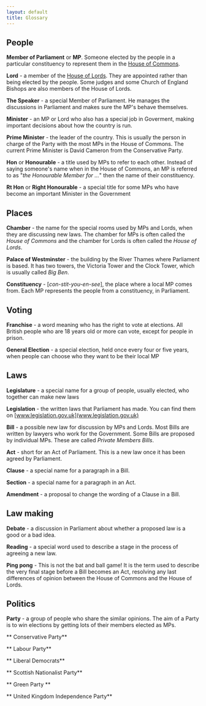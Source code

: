 ```yaml
---
layout: default
title: Glossary
---
```


## People

**Member of Parliament** or **MP**. Someone elected by the people in a particular constituency to represent them in the [House of Commons](commons.html).

**Lord** - a member of the [House of Lords](lords.html). They are appointed rather than being elected by the people. Some judges and some Church of England Bishops are also members of the House of Lords.

**The Speaker** - a special Member of Parliament. He manages the discussions in Parliament and makes sure the MP's behave themselves.

**Minister** - an MP or Lord who also has a special job in Goverment, making important decisions about how the country is run.

**Prime Minister** - the leader of the country. This is usually the person in charge of the Party with the most MPs in the House of Commons. The current Prime Minister is David Cameron from the Conservative Party.

**Hon** or **Honourable** - a title used by MPs to refer to each other. Instead of saying someone's name when in the House of Commons, an MP is referred to as "*the Honourable Member for ...*" then the name of their constituency.

**Rt Hon** or **Right Honourable** - a special title for some MPs who have become an important Minister in the Government 

## Places

**Chamber** - the name for the special rooms used by MPs and Lords, when they are discussing new laws. The chamber for MPs is often called the *House of Commons* and the chamber for Lords is often called the *House of Lords*.

**Palace of Westminster** - the building by the River Thames where Parliament is based. It has two towers, the Victoria Tower and the Clock Tower, which is usually called *Big Ben*. 

**Constituency** - [*con-stit-you-en-see*], the place where a local MP comes from. Each MP represents the people from a constituency, in Parliament.

## Voting

**Franchise** - a word meaning who has the right to vote at elections. All British people who are 18 years old or more can vote, except for people in prison.

**General Election** - a special election, held once every four or five years, when people can choose who they want to be their local MP

## Laws

**Legislature** - a special name for a group of people, usually elected, who together can make new laws

**Legislation** - the written laws that Parliament has made. You can find them on [www.legislation.gov.uk](www.legislation.gov.uk)

**Bill** - a possible new law for discussion by MPs and Lords. Most Bills are written by lawyers who work for the Government. Some Bills are proposed by individual MPs. These are called *Private Members Bills*.
 
**Act** - short for an Act of Parliament. This is a new law once it has been agreed by Parliament.

**Clause** - a special name for a paragraph in a Bill.

**Section** - a special name for a paragraph in an Act.

**Amendment** - a proposal to change the wording of a Clause in a Bill.

## Law making

**Debate** - a discussion in Parliament about whether a proposed law is a good or a bad idea.

**Reading** - a special word used to describe a stage in the process of agreeing a new law.

**Ping pong** - This is not the bat and ball game! It is the term used to describe the very final stage before a Bill becomes an Act, resolving any last differences of opinion between the House of Commons and the House of Lords.

## Politics

**Party** - a group of people who share the similar opinions. The aim of a Party is to win elections by getting lots of their members elected as MPs.

** Conservative Party**

** Labour Party**

** Liberal Democrats**

** Scottish Nationalist Party**

** Green Party **

** United Kingdom Independence Party**





